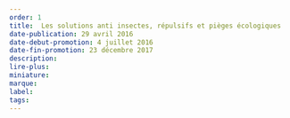 ```yaml
---
order: 1
title:  Les solutions anti insectes, répulsifs et pièges écologiques
date-publication: 29 avril 2016
date-debut-promotion: 4 juillet 2016
date-fin-promotion: 23 décembre 2017
description: 
lire-plus:
miniature:
marque:
label: 
tags: 
---
```


<!--fin-excerpt-->
<!-- ******************************** -->
<!-- **** début contenu détaillé **** -->



<!-- **** fin contenu détaillé **** -->
<!-- ****************************** -->



